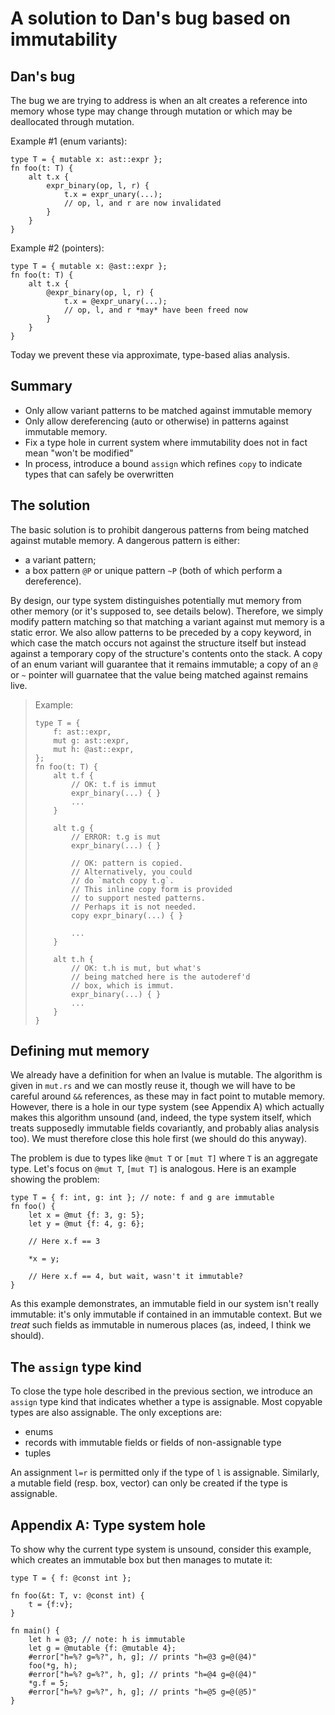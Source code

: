 # A solution to Dan's bug based on immutability

## Dan's bug

The bug we are trying to address is when an alt creates a reference
into memory whose type may change through mutation or which may be
deallocated through mutation.

Example #1 (enum variants):

    type T = { mutable x: ast::expr };
    fn foo(t: T) {
        alt t.x {
            expr_binary(op, l, r) {
                t.x = expr_unary(...);
                // op, l, and r are now invalidated
            }
        }
    }

Example #2 (pointers):

    type T = { mutable x: @ast::expr };
    fn foo(t: T) {
        alt t.x {
            @expr_binary(op, l, r) {
                t.x = @expr_unary(...);
                // op, l, and r *may* have been freed now
            }
        }
    }

Today we prevent these via approximate, type-based alias analysis.

## Summary

- Only allow variant patterns to be matched against immutable memory
- Only allow dereferencing (auto or otherwise) in patterns against
  immutable memory.
- Fix a type hole in current system where immutability does not in fact
  mean "won't be modified"
- In process, introduce a bound `assign` which refines `copy` to indicate
  types that can safely be overwritten

## The solution

The basic solution is to prohibit dangerous patterns from being
matched against mutable memory.  A dangerous pattern is either:

- a variant pattern;
- a box pattern `@P` or unique pattern `~P` (both of which perform a
  dereference).

By design, our type system distinguishes potentially mut memory from
other memory (or it's supposed to, see details below).  Therefore, we
simply modify pattern matching so that matching a variant against mut
memory is a static error.  We also allow patterns to be preceded by a
copy keyword, in which case the match occurs not against the structure
itself but instead against a temporary copy of the structure's
contents onto the stack.  A copy of an enum variant will guarantee
that it remains immutable; a copy of an `@` or `~` pointer will
guarnatee that the value being matched against remains live.

> Example:
> 
>     type T = {
>         f: ast::expr,
>         mut g: ast::expr,
>         mut h: @ast::expr,
>     };
>     fn foo(t: T) {
>         alt t.f {
>             // OK: t.f is immut
>             expr_binary(...) { }
>             ...
>         }
>         
>         alt t.g {
>             // ERROR: t.g is mut
>             expr_binary(...) { }
>             
>             // OK: pattern is copied.
>             // Alternatively, you could
>             // do `match copy t.g`.
>             // This inline copy form is provided
>             // to support nested patterns.
>             // Perhaps it is not needed.
>             copy expr_binary(...) { }
>             
>             ...
>         }
>         
>         alt t.h {
>             // OK: t.h is mut, but what's
>             // being matched here is the autoderef'd
>             // box, which is immut.
>             expr_binary(...) { }
>             ...
>         }
>     }

## Defining mut memory

We already have a definition for when an lvalue is mutable.  The
algorithm is given in `mut.rs` and we can mostly reuse it, though we
will have to be careful around `&&` references, as these may in fact
point to mutable memory. However, there is
a hole in our type system (see Appendix A) which actually makes this algorithm unsound
(and, indeed, the type system itself, which treats supposedly
immutable fields covariantly, and probably alias analysis too).  We
must therefore close this hole first (we should do this anyway).

The problem is due to types like `@mut T` or `[mut T]` where `T` is an
aggregate type. Let's focus on `@mut T`, `[mut T]` is analogous. Here
is an example showing the problem:

    type T = { f: int, g: int }; // note: f and g are immutable
    fn foo() {
        let x = @mut {f: 3, g: 5};
        let y = @mut {f: 4, g: 6};
        
        // Here x.f == 3

        *x = y;
        
        // Here x.f == 4, but wait, wasn't it immutable?
    }
    
As this example demonstrates, an immutable field in our system isn't
really immutable: it's only immutable if contained in an immutable
context.  But we *treat* such fields as immutable in numerous places
(as, indeed, I think we should).

## The `assign` type kind

To close the type hole described in the previous section, we introduce
an `assign` type kind that indicates whether a type is assignable.
Most copyable types are also assignable.  The only exceptions are:

- enums
- records with immutable fields or fields of non-assignable type
- tuples

An assignment `l=r` is permitted only if the type of `l` is
assignable.  Similarly, a mutable field (resp. box, vector) can only
be created if the type is assignable.

## Appendix A: Type system hole

To show why the current type system is unsound, consider this example, which creates an immutable box but then manages to mutate it:

```
type T = { f: @const int };

fn foo(&t: T, v: @const int) {
    t = {f:v};
}

fn main() {
    let h = @3; // note: h is immutable
    let g = @mutable {f: @mutable 4};
    #error["h=%? g=%?", h, g]; // prints "h=@3 g=@(@4)"
    foo(*g, h);
    #error["h=%? g=%?", h, g]; // prints "h=@4 g=@(@4)"
    *g.f = 5;
    #error["h=%? g=%?", h, g]; // prints "h=@5 g=@(@5)"
}
```